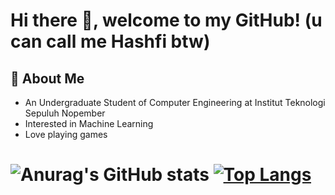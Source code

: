 # Hi there 👋, welcome to my GitHub! (u can call me Hashfi btw)
## 🚀 About Me
- An Undergraduate Student of Computer Engineering at Institut Teknologi Sepuluh Nopember
- Interested in Machine Learning
- Love playing games
# ![Anurag's GitHub stats](https://github-readme-stats.vercel.app/api?username=brostudio000&show_icons=true&theme=react&layout=compact) [![Top Langs](https://github-readme-stats.vercel.app/api/top-langs/?username=brostudio000&theme=react&layout=compact)](https://github.com/anuraghazra/github-readme-stats)
